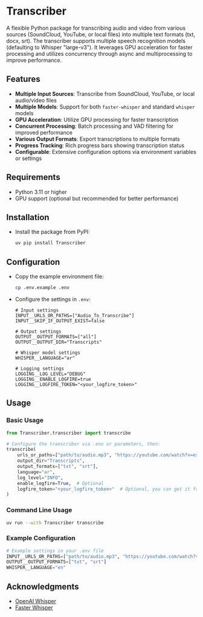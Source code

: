 # Transcriber

A flexible Python package for transcribing audio and video from various sources (SoundCloud, YouTube, or local files) into multiple text formats (txt, docx, srt). The transcriber supports multiple speech recognition models (defaulting to Whisper "large-v3"). It leverages GPU acceleration for faster processing and utilizes concurrency through async and multiprocessing to improve performance.

## Features

- **Multiple Input Sources**: Transcribe from SoundCloud, YouTube, or local audio/video files
- **Multiple Models**: Support for both `faster-whisper` and standard `whisper` models
- **GPU Acceleration**: Utilize GPU processing for faster transcription
- **Concurrent Processing**: Batch processing and VAD filtering for improved performance
- **Various Output Formats**: Export transcriptions to multiple formats
- **Progress Tracking**: Rich progress bars showing transcription status
- **Configurable**: Extensive configuration options via environment variables or settings

## Requirements

- Python 3.11 or higher
- GPU support (optional but recommended for better performance)

## Installation

- Install the package from PyPI:

    ```bash
    uv pip install Transcriber
    ```

## Configuration

- Copy the example environment file:

    ```bash
    cp .env.example .env
    ```

- Configure the settings in `.env`:

    ```env
    # Input settings
    INPUT__URLS_OR_PATHS=["Audio_To_Transcribe"]
    INPUT__SKIP_IF_OUTPUT_EXIST=false

    # Output settings
    OUTPUT__OUTPUT_FORMATS=["all"]
    OUTPUT__OUTPUT_DIR="Transcripts"

    # Whisper model settings
    WHISPER__LANGUAGE="ar"

    # Logging settings
    LOGGING__LOG_LEVEL="DEBUG"
    LOGGING__ENABLE_LOGFIRE=true
    LOGGING__LOGFIRE_TOKEN="<your_logfire_token>"
    ```

## Usage

### Basic Usage

```python
from Transcriber.transcriber import transcribe

# Configure the transcriber via .env or parameters, then:
transcribe(
    urls_or_paths=["path/to/audio.mp3", "https://youtube.com/watch?v=example"],
    output_dir="Transcripts",
    output_formats=["txt", "srt"],
    language="ar",
    log_level="INFO",
    enable_logfire=True,  # Optional
    logfire_token="<your_logfire_token>"  # Optional, you can get it from https://logfire.pydantic.dev/login
)
```

### Command Line Usage

```bash
uv run --with Transcriber transcribe
```

### Example Configuration

```python
# Example settings in your .env file
INPUT__URLS_OR_PATHS=["path/to/audio.mp3", "https://youtube.com/watch?v=example"]
OUTPUT__OUTPUT_FORMATS=["txt", "srt"]
WHISPER__LANGUAGE="en"
```

## Acknowledgments

- [OpenAI Whisper](https://github.com/openai/whisper)
- [Faster Whisper](https://github.com/guillaumekln/faster-whisper)
